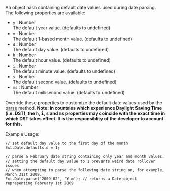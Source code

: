 An object hash containing default date values used during date parsing.
The following properties are available:

<div class="mdetail-params"><ul>
   <li><code>y</code> : Number<div class="sub-desc">The default year value. (defaults to undefined)</div></li>
   <li><code>m</code> : Number<div class="sub-desc">The default 1-based month value. (defaults to undefined)</div></li>
   <li><code>d</code> : Number<div class="sub-desc">The default day value. (defaults to undefined)</div></li>
   <li><code>h</code> : Number<div class="sub-desc">The default hour value. (defaults to undefined)</div></li>
   <li><code>i</code> : Number<div class="sub-desc">The default minute value. (defaults to undefined)</div></li>
   <li><code>s</code> : Number<div class="sub-desc">The default second value. (defaults to undefined)</div></li>
   <li><code>ms</code> : Number<div class="sub-desc">The default millisecond value. (defaults to undefined)</div></li>
</ul></div>

Override these properties to customize the default date values used by the
<a href="#!/api/Ext.Date-method-parse" rel="Ext.Date-method-parse" class="docClass" id="ext-gen5582">parse</a>
method.
<b>Note: In countries which experience Daylight Saving Time (i.e. DST), the <tt>h</tt>, <tt>i</tt>, <tt>s</tt>
and <tt>ms</tt> properties may coincide with the exact time in which DST takes effect.
It is the responsiblity of the developer to account for this.</b>

Example Usage:

    // set default day value to the first day of the month
    Ext.Date.defaults.d = 1;
    
    // parse a February date string containing only year and month values.
    // setting the default day value to 1 prevents weird date rollover issues
    // when attempting to parse the following date string on, for example, March 31st 2009.
    Ext.Date.parse('2009-02', 'Y-m'); // returns a Date object representing February 1st 2009
